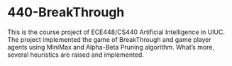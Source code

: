 # 440-BreakThrough
This is the course project of ECE448/CS440 Artificial Intelligence in UIUC. The project implemented the game of BreakThrough and game player agents using MiniMax and Alpha-Beta Pruning algorithm. What’s more, several heuristics are raised and implemented.